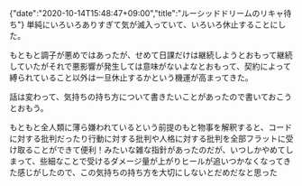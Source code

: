 {"date":"2020-10-14T15:48:47+09:00","title":"ルーシッドドリームのリキャ待ち"}
単純にいろいろありすぎて気が滅入っていて、いろいろ休止することにした。

もともと調子が悪めではあったが、せめて日課だけは継続しようとおもって継続していたがそれで悪影響が発生しては意味がないよなとおもって、契約によって縛られていること以外は一旦休止するかという機運が高まってきた。

話は変わって、気持ちの持ち方について書きたいことがあったので書いておこうとおもう。

もともと全人類に薄ら嫌われているという前提のもと物事を解釈すると、コードに対する批判だったり行動に対する批判や人格に対する批判を全部フラットに受け取ることができて便利！みたいな雑な指針があったのだが、いつしかやめてしまって、些細なことで受けるダメージ量が上がりヒールが追いつかなくなってきた感じがしたので、この気持ちの持ち方を大切にしないとだめだなと思った
